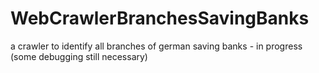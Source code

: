 # WebCrawlerBranchesSavingBanks
 a crawler to identify all branches of german saving banks - in progress (some debugging still necessary)
